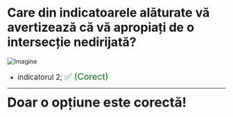 # Care din indicatoarele alăturate vă avertizează că vă apropiați de o intersecție nedirijată?

![Imagine](https://www.arr-atestate.ro/upload/img/questions/img/care-din-indicatoarele-alaturate-va-avertizeaza-ca-va-apropiati-de-o-intersectie-nedirijata.jpg)

- <span style="font-size: larger;">indicatorul 2; <span style="color: green; font-size: larger;">✅ (Corect)</span></span>

---

<span style="font-size: 30px; font-weight: bold;">**Doar o opțiune este corectă!**</span>